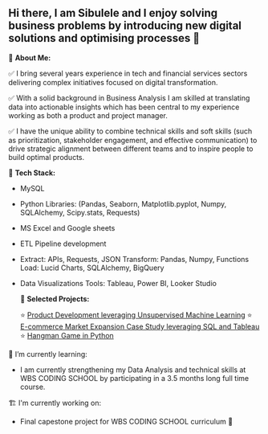 ## Hi there, I am Sibulele and I enjoy solving business problems by  introducing new digital solutions and optimising processes 👋

 🎯 **About Me:**

✅ I bring several years experience in tech and financial services sectors delivering complex initiatives focused on digital transformation. 

✅ With a solid background in Business Analysis I am skilled at translating  data into actionable insights which has been central to my experience working as both a product and project manager.

✅ I have the unique ability to  combine technical skills and soft skills (such as prioritization, stakeholder engagement, and effective communication)  to drive strategic alignment between different teams and  to inspire people to build optimal products. 

🔧 **Tech Stack:** 

- MySQL 
- Python 
  Libraries: (Pandas, Seaborn, Matplotlib.pyplot, Numpy, SQLAlchemy, Scipy.stats, Requests)
- MS Excel and Google sheets 
- ETL Pipeline development
-   Extract: APIs, Requests, JSON
   Transform: Pandas, Numpy, Functions
  Load: Lucid Charts, SQLAlchemy, BigQuery
- Data Visualizations
  Tools: Tableau, Power BI,  Looker Studio

  :pushpin: **Selected Projects:**

  :star:     [Product Development leveraging Unsupervised Machine Learning](https://github.com/sngomane/-Product-Development-Leveraging-Unsupervised-Machine-Learning)
  :star:     [E-commerce Market Expansion Case Study leveraging SQL and Tableau](https://github.com/sngomane/E-commerce-Market-Expansion-Case-Study-leveraging-SQL-and-Tableau)
:star:       [Hangman Game in Python](https://github.com/sngomane/Hangman-Game-in-Python)

 🌱 I’m currently learning: 
- I am  currently strengthening  my Data Analysis and  technical skills at WBS CODING SCHOOL by participating in a 3.5 months long full time course. 

🏗 I'm currently working on: 
- Final capestone project for WBS CODING SCHOOL curriculum 💪
